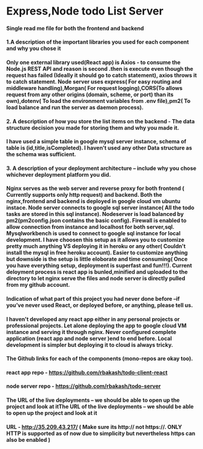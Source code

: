 # Express,Node todo List Server

#### Single read me file for both the frontend and backend

#### 1.A description of the important libraries you used for each component and why you chose it
#### Only one external library used(React app) is Axios  - to consume the Node.js REST API and reason is second .then is execute even though the request has failed (Ideally it should go to catch statement), axios throws it to catch statement. Node server uses express( For easy routing and middleware handling),Morgan( For request logging),CORS(To allows request from any other origins (domain, scheme, or port) than its own),dotenv( To load the environment variables from .env file),pm2( To load balance and run the server as daemon process).

#### 2. A description of how you store the list items on the backend - The data structure decision you made for storing them and why you made it.
#### I have used a simple table in google mysql server instance, schema of table is (id,title,isCompleted). I haven't used any other Data structure as the schema was sufficient.

#### 3. A description of your deployment architecture – include why you chose whichever deployment platform you did.
#### Nginx serves as the web server and reverse proxy for both frontend ( Currently supports only http request) and backend. Both the nginx,frontend and backend is deployed in google cloud vm ubuntu instace. Node server connects to google sql server instance( All the todo tasks are stored in this sql instance). Nodeserver is load balanced by pm2(pm2config.json contains the basic config). Firewall is enabled to allow connection from instance and localhost for both server,sql. Mysqlworkbench is used to connect to google sql instance for local development. I have choosen this setup as it allows you to customize pretty much anything VS deploying it in heroku or any other( Couldn't install the mysql in free heroku account). Easier to customize anything but downside is the setup is little eloborate and time consuming( Once you have everything setup, deployment is superfast and fun!!!). Current deloyment process is react app is bunled,minified and uploaded to the directory to let nginx serve the files and node server is directly pulled from my github account.   

#### Indication of what part of this project you had never done before –if you’ve never used React, or deployed before, or anything, please tell us.
#### I haven't developed any react app either in any personal projects or professional projects. Let alone deploying the app to google cloud VM instance and serving it through nginx. Never configured complete application (react app and node server )end to end before. Local development is simpler but deploying it to cloud is always tricky. 

#### The Github links for each of the components (mono-repos are okay too).
#### react app repo - https://github.com/rbakash/todo-client-react
#### node server repo - https://github.com/rbakash/todo-server

#### The URL of the live deployments – we should be able to open up the project and look at itThe URL of the live deployments – we should be able to open up the project and look at it
#### URL - http://35.209.43.217/ ( Make sure its http:// not https://. ONLY HTTP is supported as of now due to simplicity but nevertheless https can also be enabled )
